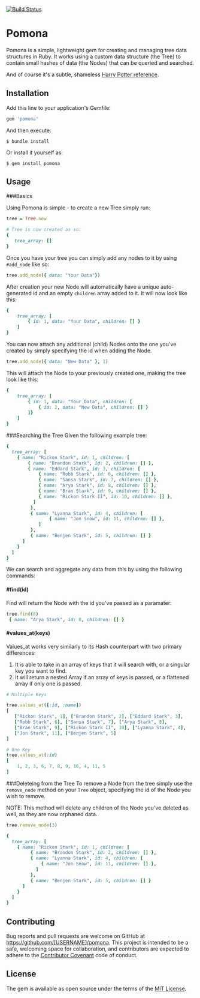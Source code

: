 [![Build Status](https://travis-ci.org/ElliottAYoung/Pomona.svg?branch=master)](https://travis-ci.org/ElliottAYoung/Pomona)

# Pomona

Pomona is a simple, lightweight gem for creating and managing tree data structures in Ruby. It works using a custom data structure (the Tree) to contain small hashes of data (the Nodes) that can be queried and searched.

And of course it's a subtle, shameless [Harry Potter reference](http://harrypotter.wikia.com/wiki/Pomona_Sprout).

## Installation

Add this line to your application's Gemfile:

```ruby
gem 'pomona'
```

And then execute:

    $ bundle install

Or install it yourself as:

    $ gem install pomona

## Usage

###Basics

Using Pomona is simple - to create a new Tree simply run:

```ruby
tree = Tree.new

# Tree is now created as so:
{
   tree_array: []
}
```

Once you have your tree you can simply add any nodes to it by using ```#add_node``` like so:

```ruby
tree.add_node({ data: "Your Data"})
```
After creation your new Node will automatically have a unique auto-generated id and an empty ```children``` array added to it. It will now look like this:

```ruby
{
    tree_array: [
    	{ id: 1, data: "Your Data", children: [] }
    ]
}
```

You can now attach any additional (child) Nodes onto the one you've created by simply specifying the id when adding the Node.

```ruby
tree.add_node({ data: "New Data" }, 1)
```

This will attach the Node to your previously created one, making the tree look like this:

```ruby
{
    tree_array: [
    	{ id: 1, data: "Your Data", children: [
    		{ id: 2, data: "New Data", children: [] }
    	]}
    ]
}
```

###Searching the Tree
Given the following example tree:

```ruby
{
  tree_array: [
    { name: "Rickon Stark", id: 1, children: [
        { name: "Brandon Stark", id: 2, children: [] },
        { name: "Eddard Stark", id: 3, children: [
            { name: "Robb Stark", id: 6, children: [] },
            { name: "Sansa Stark", id: 7, children: [] },
            { name: "Arya Stark", id: 8, children: [] },
            { name: "Bran Stark", id: 9, children: [] },
            { name: "Rickon Stark II", id: 10, children: [] },
          ]
         },
         { name: "Lyanna Stark", id: 4, children: [
                { name: "Jon Snow", id: 11, children: [] },
            ]
         },
         { name: "Benjen Stark", id: 5, children: [] }
      ]
    }
  ]
}
```

We can search and aggregate any data from this by using the following commands:

#### #find(id)
Find will return the Node with the id you've passed as a paramater:

```ruby
tree.find(8)
 { name: "Arya Stark", id: 8, children: [] }
```

#### #values_at(keys)
Values_at works very similarly to its Hash counterpart with two primary differences:

1. It is able to take in an array of keys that it will search with, or a singular key you want to find.
2. It will return a nested Array if an array of keys is passed, or a flattened array if only one is passed.

```ruby
# Multiple Keys

tree.values_at([:id, :name])
[
   ["Rickon Stark", 1], ["Brandon Stark", 2], ["Eddard Stark", 3],
   ["Robb Stark", 6], ["Sansa Stark", 7], ["Arya Stark", 8],
   ["Bran Stark", 9], ["Rickon Stark II", 10], ["Lyanna Stark", 4],
   ["Jon Stark", 11], ["Benjen Stark", 5]
]

# One Key
tree.values_at(:id)
[
	1, 2, 3, 6, 7, 8, 9, 10, 4, 11, 5
]
```

###Deleteing from the Tree
To remove a Node from the tree simply use the ```remove_node``` method on your ```Tree``` object, specifying the id of the Node you wish to remove.

NOTE: This method will delete any children of the Node you've deleted as well, as they are now orphaned data.

```ruby
tree.remove_node(3)

{
  tree_array: [
    { name: "Rickon Stark", id: 1, children: [
         { name: "Brandon Stark", id: 2, children: [] },
	     { name: "Lyanna Stark", id: 4, children: [
	         { name: "Jon Snow", id: 11, children: [] },
	       ]
	     },
	     { name: "Benjen Stark", id: 5, children: [] }
      ]
    }
  ]
}
```

## Contributing

Bug reports and pull requests are welcome on GitHub at https://github.com/[USERNAME]/pomona. This project is intended to be a safe, welcoming space for collaboration, and contributors are expected to adhere to the [Contributor Covenant](http://contributor-covenant.org) code of conduct.


## License

The gem is available as open source under the terms of the [MIT License](http://opensource.org/licenses/MIT).
